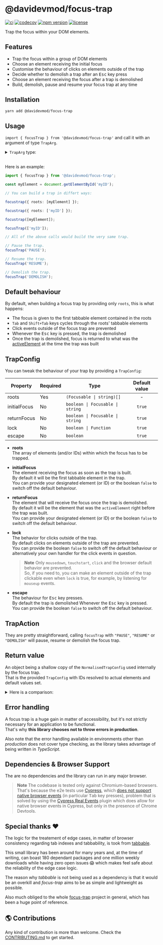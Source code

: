 # @davidevmod/focus-trap

[![ci](https://github.com/DaviDevMod/focus-trap/actions/workflows/ci.yml/badge.svg)](https://github.com/DaviDevMod/focus-trap/actions/workflows/ci.yml) [![codecov](https://codecov.io/gh/DaviDevMod/focus-trap/branch/main/graph/badge.svg?token=JFA6ajmqFg)](https://codecov.io/gh/DaviDevMod/focus-trap) [![npm version](https://badgen.net/npm/v/@davidevmod/focus-trap)](https://www.npmjs.com/package/@davidevmod/focus-trap) [![license](https://badgen.now.sh/badge/license/MIT)](./LICENSE)

Trap the focus within your DOM elements.

## Features

- Trap the focus within a group of DOM elements
- Choose an element receiving the initial focus
- Customise the behaviour of clicks on elements outside of the trap
- Decide whether to demolish a trap after an <kbd>Esc</kbd> key press
- Choose an element receiving the focus after a trap is demolished
- Build, demolish, pause and resume your focus trap at any time

## Installation

```bash
yarn add @davidevmod/focus-trap
```

## Usage

`import { focusTrap } from '@davidevmod/focus-trap'` and call it with an argument of type `TrapArg`.

<details>
<summary><code>TrapArg</code> type:</summary>
<br>

```ts
type Focusable = HTMLElement | SVGElement;

type Roots = (Focusable | string)[];

interface TrapConfig {
  roots: Roots;
  initialFocus?: boolean | Focusable | string;
  returnFocus?: boolean | Focusable | string;
  lock?: boolean | Function;
  escape?: boolean;
}

type TrapAction = 'PAUSE' | 'RESUME' | 'DEMOLISH';

type TrapArg = Roots | TrapConfig | TrapAction;
```

</details>

<br>

Here is an example:

```ts
import { focusTrap } from '@davidevmod/focus-trap';

const myElement = document.getElementById('myID');

// You can build a trap in differt ways:

focustrap({ roots: [myElement] });

focustrap({ roots: ['myID'] });

focustrap([myElement]);

focusTrap(['myID']);

// All of the above calls would build the very same trap.

// Pause the trap.
focusTrap('PAUSE');

// Resume the trap.
focusTrap('RESUME');

// Demolish the trap.
focusTrap('DEMOLISH');
```

## Default behaviour

By default, when building a focus trap by providing only `roots`, this is what happens:

- The focus is given to the first tabbable element contained in the roots
- `Tab` and `Shift+Tab` keys cycles through the roots' tabbable elements
- Click events outside of the focus trap are prevented
- Whenever the <kbd>Esc</kbd> key is pressed, the trap is demolished
- Once the trap is demolished, focus is returned to what was the [activeElement](https://developer.mozilla.org/en-US/docs/Web/API/Document/activeElement) at the time the trap was built

## TrapConfig

You can tweak the behaviour of your trap by providing a `TrapConfig`:

| Property     | Required | Type                             | Default value |
| ------------ | -------- | -------------------------------- | :-----------: |
| roots        | Yes      | `(Focusable \| string)[]`        |       -       |
| initialFocus | No       | `boolean \| Focusable \| string` |    `true`     |
| returnFocus  | No       | `boolean \| Focusable \| string` |    `true`     |
| lock         | No       | `boolean \| Function`            |    `true`     |
| escape       | No       | `boolean`                        |    `true`     |

- **roots**  
  The array of elements (and/or IDs) within which the focus has to be trapped.

- **initialFocus**  
  The element receiving the focus as soon as the trap is built.  
  By default it will be the first tabbable element in the trap.  
  You can provide your designated element (or ID) or the boolean `false` to switch off the default behaviour.

- **returnFocus**  
  The element that will receive the focus once the trap is demolished.  
  By default it will be the element that was the `activeElement` right before the trap was built.  
  You can provide your designated element (or ID) or the boolean `false` to switch off the default behaviour.

- **lock**  
  The behavior for clicks outside of the trap.  
  By default clicks on elements outside of the trap are prevented.  
  You can provide the boolean `false` to switch off the default behaviour or alternatively your own handler for the click events in question.

  > **Note**
  > Only `mousedown`, `touchstart`, `click` and the browser default behavior are prevented.  
  > So, if you need to, you can make an element outside of the trap clickable even when `lock` is true, for example, by listening for `mouseup` events.

- **escape**  
  The behaviour for <kbd>Esc</kbd> key presses.  
  By default the trap is demolished Whenever the <kbd>Esc</kbd> key is pressed.  
  You can provide the boolean `false` to switch off the default behaviour.

## TrapAction

They are pretty straightforward, calling `focusTrap` with `"PAUSE"`, `"RESUME"` or `"DEMOLISH"` will pause, resume or demolish the focus trap.

## Return value

An object being a shallow copy of the `NormalisedTrapConfig` used internally by the focus trap.  
That is the provided `TrapConfig` with IDs resolved to actual elements and default values set.

<details>
<summary>Here is a comparison:</summary>

<br>

```ts
type Focusable = HTMLElement | SVGElement;

type Roots = (Focusable | string)[];

// The shape of the config expected from you.
interface TrapConfig {
  roots: Roots;
  initialFocus?: boolean | Focusable | string;
  returnFocus?: boolean | Focusable | string;
  lock?: boolean | Function;
  escape?: boolean;
}

// The shape of the returned config.
interface NormalisedTrapConfig {
  roots: Focusable[];
  initialFocus: boolean | Focusable;
  returnFocus: Focusable | null;
  lock: boolean | Function;
  escape: boolean;
}
```

</details>

## Error handling

A focus trap is a huge gain in matter of accessibility, but it's not strictly necessary for an application to be functional.  
That's why **this library chooses not to throw errors in production**.

Also note that the error handling available in environments other than _production_ does not cover type checking, as the library takes advantage of being written in _TypeScript_.

## Dependencies & Browser Support

The are no dependencies and the library can run in any major browser.

> **Note**
> The codebase is tested only against Chromium-based browsers.
> That's because the e2e tests use [Cypress](https://www.cypress.io/), which [does not support native browser events](https://github.com/cypress-io/cypress/issues/311) (in particular <kbd>Tab</kbd> key presses), problem that is solved by using the [Cypress Real Events](https://github.com/dmtrKovalenko/cypress-real-events) plugin which does allow for native browser events in Cypress, but only in the presence of Chrome Devtools.

## Special thanks :heart:

The logic for the treatement of edge cases, in matter of browser consistency regarding tab indexes and tabbability, is took from [tabbable](https://github.com/focus-trap/tabbable).

This small library has been around for many years and, at the time of writing, can boast 180 dependant packages and one million weekly downloads while having zero open issues :scream: which makes feel safe about the reliability of the edge case logic.

The reason why _tabbable_ is not being used as a dependency is that it would be an overkill and _focus-trap_ aims to be as simple and lightweight as possible.

Also much obliged to the whole [focus-trap](https://github.com/focus-trap) project in general, which has been a huge point of reference.

## :earth_americas: Contributions

Any kind of contribution is more than welcome. Check the [CONTRIBUTING.md](https://github.com/DaviDevMod/focus-trap/blob/main/packages/focus-trap/CONTRIBUTING.md) to get started.
